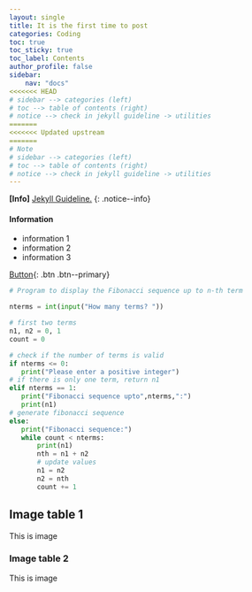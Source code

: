 ```yaml
---
layout: single
title: It is the first time to post
categories: Coding
toc: true
toc_sticky: true
toc_label: Contents
author_profile: false
sidebar:
    nav: "docs"
<<<<<<< HEAD
# sidebar --> categories (left)
# toc --> table of contents (right)
# notice --> check in jekyll guideline -> utilities
=======
<<<<<<< Updated upstream
=======
# Note
# sidebar --> categories (left)
# toc --> table of contents (right)
# notice --> check in jekyll guideline -> utilities
---
```


**[Info]** [Jekyll Guideline.](https://mmistakes.github.io/minimal-mistakes/)
{: .notice--info}

<div class="notice">
<h4>Information</h4>
<ul>
    <li>information 1</li>
    <li>information 2</li>
    <li>information 3</li>
</ul>
</div>

[Button](http://google.com){: .btn .btn--primary}

```python
# Program to display the Fibonacci sequence up to n-th term

nterms = int(input("How many terms? "))

# first two terms
n1, n2 = 0, 1
count = 0

# check if the number of terms is valid
if nterms <= 0:
   print("Please enter a positive integer")
# if there is only one term, return n1
elif nterms == 1:
   print("Fibonacci sequence upto",nterms,":")
   print(n1)
# generate fibonacci sequence
else:
   print("Fibonacci sequence:")
   while count < nterms:
       print(n1)
       nth = n1 + n2
       # update values
       n1 = n2
       n2 = nth
       count += 1
```

## Image table 1
This is image
### Image table 2
This is image